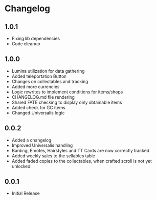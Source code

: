 # Changelog

## 1.0.1
- Fixing lib dependencies
- Code cleanup

## 1.0.0
- Lumina utilization for data gathering
- Added teleportation Button
- Changes on collectables and tracking
- Added more currencies
- Logic rewrites to implement conditions for items/shops
- CHANGELOG.md file rendering
- Shared FATE checking to display only obtainable items
- Added check for GC items
- Changed Universalis logic

## 0.0.2
- Added a changelog
- Improved Universalis handling
- Barding, Emotes, Hairstyles and TT Cards are now correctly tracked
- Added weekly sales to the sellables table
- Added faded copies to the collectables, when crafted scroll is not yet unlocked

## 0.0.1
- Initial Release